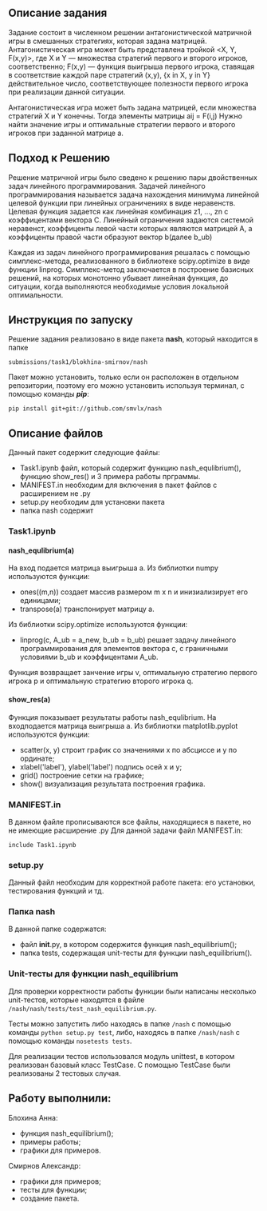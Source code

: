 ## **Описание задания**
Задание состоит в численном решении антагонистической матричной игры в смешанных стратегиях, которая задана матрицей. 
Антагонистическая игра может быть представлена тройкой <X, Y, F(x,y)>, где X и Y — множества стратегий первого и второго игроков, соответственно; F(x,y) — функция выигрыша первого игрока, ставящая в соответствие каждой паре стратегий (x,y), {x in X, y in Y} действительное число, соответствующее полезности первого игрока при реализации данной ситуации. 

Антагонистическая игра может быть задана матрицей, если множества стратегий X и Y конечны. Тогда элементы матрицы aij = F(i,j)
Нужно найти значение игры и оптимальные стратегии первого и второго игроков при заданной матрице а.

## **Подход к Решению**
Решение матричной игры было сведено к решению пары двойственных задач линейного программирования.
Задачей линейного программирования называется задача нахождения минимума линейной целевой функции при линейных ограничениях в виде неравенств. Целевая функция задается как линейная комбинация z1, ..., zn с коэффицентами вектора С. Линейный ограничения задаются системой неравенст, коэффиценты левой части которых являются матрицей А, а коэффиценты правой части образуют вектор b(далее b_ub)

Каждая из задач линейного программирования решалась с помощью симплекс-метода, реализованного в библиотеке scipy.optimize в виде функции linprog.
Симплекс-метод заключается в построение базисных решений, на которых монотонно убывает линейная функция, до ситуации, когда выполняются необходимые условия локальной оптимальности.

## Инструкция по запуску
Решение задания реализовано в виде пакета **nash**, который находится в папке
```
submissions/task1/blokhina-smirnov/nash
```
Пакет можно установить, только если он расположен в отдельном репозитории, поэтому его можно установить используя терминал, с помощью команды _**pip**_:
```
pip install git+git://github.com/smvlx/nash
```

## **Описание файлов**
Данный пакет содержит следующие файлы: 
* Task1.ipynb файл, который содержит функцию nash_equlibrium(), функцию show_res() и 3 примера работы прграммы. 
* MANIFEST.in необходим для включения в пакет файлов с расширением не .py  
* setup.py необходим для установки пакета
* папка nash содержит 

### Task1.ipynb
#### nash_equlibrium(а)

На вход подается матрица выигрыша а. 
Из библиотки numpy используются функции: 
- ones((m,n)) создает массив размером m x n и инизиализирует его единицами;
- transpose(a) транспонирует матрицу а.

Из библиотки scipy.optimize используются функции:
- linprog(c, A_ub = a_new, b_ub = b_ub) решает задачу линейного программирования для элементов вектора с, с граничными условиями b_ub и коэффицентами A_ub. 

Функция возвращает занчение игры v, оптимальную стратегию первого игрока p и оптимальную стратегию второго игрока q.

#### show_res(а)

Функция показывает результаты работы nash_equlibrium. На входподается матрица выигрыша а.
Из библиотки matplotlib.pyplot используются функции:
- scatter(х, у) строит график со значениями х по абсциссе и у по ординате;
- xlabel('label'), ylabel('label') подпись осей х и у;
- grid() построение сетки на графике;
- show() визуализация результата построения графика.

### MANIFEST.in
В данном файле прописываются все файлы, находящиеся в пакете, но не имеющие расширение .py
Для данной задачи файл MANIFEST.in: 
```
include Task1.ipynb
```
### setup.py
Данный файл необходим для корректной работе пакета: его установки, тестирования функций и тд.

### Папка nash
В данной папке содержатся:
  - файл __init__.py, в котором содержится функция nash_equilibrium();
  - папка tests, содержащая unit-тесты для функции nash_equilibrium().
 
### Unit-тесты для функции nash_equilibrium
Для проверки корректности работы функции были написаны несколько unit-тестов, которые находятся в файле ```/nash/nash/tests/test_nash_equilibrium.py```.

Тесты можно запустить либо находясь в папке ```/nash``` с помощью команды ```python setup.py test```, либо, находясь в папке ```/nash/nash``` с помощью команды ```nosetests tests```.

Для реализации тестов использовался модуль unittest, в котором реализован базовый класс TestCase.
С помощью TestCase были реализованы 2 тестовых случая.

 
## Работу выполнили:
Блохина Анна:
- функция nash_equilibrium();
- примеры работы;
- графики для примеров.

Смирнов Александр:
- графики для примеров;
- тесты для функции;
- создание пакета.


